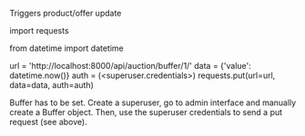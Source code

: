 Triggers product/offer update

import requests

from datetime import datetime

url = 'http://localhost:8000/api/auction/buffer/1/'
data = {'value': datetime.now()}
auth = (<superuser.credentials>)
requests.put(url=url, data=data, auth=auth)

Buffer has to be set. Create a superuser, go to admin interface
and manually create a Buffer object. Then, use the superuser credentials
to send a put request (see above).

